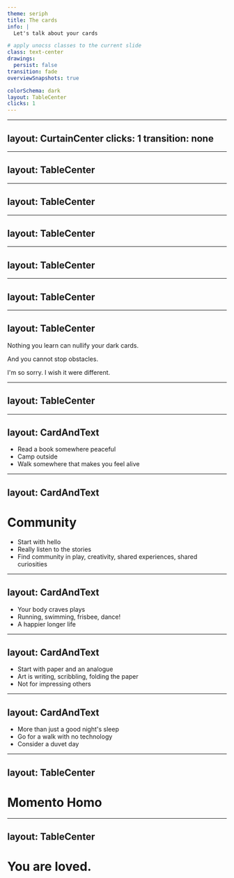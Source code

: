 ```yaml
---
theme: seriph
title: The cards
info: |
  Let's talk about your cards

# apply unocss classes to the current slide
class: text-center
drawings:
  persist: false
transition: fade
overviewSnapshots: true

colorSchema: dark
layout: TableCenter
clicks: 1
---
```


<Cards />

<!-- I want to tell you a story (flip, count to two) -->

---
layout: CurtainCenter
clicks: 1
transition: none
---

<TheHero />

<!-- This is the story of you (flip card). The hero. It is the story of me as well and what it means to be alive and doing your best -->


---
layout: TableCenter
---

<FlowingCards />

<!-- In life we are dealt cards. We do not ask for these cards. Some of them are dealt at birth some, later in life. -->
---
layout: TableCenter
---

<ThreeUp>
  <CardFront title="Chronic Depression" kind="dark" imageUrl="/dark-perfectionism.svg" :animated="false" />
  <v-click>
    <CardFront title="Perfectionism" kind="dark" imageUrl="/dark-depression.svg" :animated="false" />
  </v-click>
  <v-click>
    <CardFront title="Nuerodiversity" kind="dark" imageUrl="/dark-nuerodiversity.svg" :animated="false" />
  </v-click>
</ThreeUp>

<!--Some are dark cards. Like chronic depression (click), perfectionism (click), and nuerodiversity. These cards will be with us our whole life and you must make them your friends. Take them to tea. Get to know them.-->

---
layout: TableCenter
---

<ThreeUp>
  <CardFront title="Time of peace" kind="light" imageUrl="/light-peace.svg" :animated="false" />
  <v-click>
    <CardFront title="Strong Family" kind="light" imageUrl="/light-family.svg" :animated="false" />
  </v-click>
  <v-click>
    <CardFront title="Health" kind="light" imageUrl="/light-health.svg" :animated="false" />
  </v-click>
</ThreeUp>

<!-- Some cards are light cards. You may have been born into a time of peace and prosperity. (click) You may have a strong family. (click) You may have your health. These are blessings. These too you did not earn. They are the grace of the universe. Treasure them. -->


---
layout: TableCenter
---

<ThreeUp>
  <CardFront title="Relationship Ending" kind="obstacle" imageUrl="/obstacle-heartbreak.svg" :animated="false" />
  <v-click>
    <CardFront title="Career Changes" kind="obstacle" imageUrl="/obstacle-job-loss.svg" :animated="false" />
  </v-click>
  <v-click>
    <CardFront title="Identity Crisis" kind="obstacle" imageUrl="/obstacle-identity.svg" :animated="false" />
  </v-click>
</ThreeUp>

<!-- As you live through life you will be dealt obstacles. They will appear when it's most inconvient. You will need to do your best. Relationships will end.  (click) Careers will change, sometimes suddenly. (click) And you will have moments of identity crisis. You will overcome these obstacles. -->



---
layout: TableCenter
---

<TheComputer />

<!-- By being here, and listening, hero. You have been dealt an obstacle card of the computer. We all share this card. This machine is a box of wonder but it will also steal your heart and make your mind hard. Do not let it do this. Fight for your hummanity, your body, your community. You need to remember that you are a person first and a computer practioner second.-->

---
layout: TableCenter
---

<p>Nothing you learn can <span class="cancel-wish">nullify</span> your dark cards.</p>

<p>And you <span class="cancel-wish">cannot stop</span> obstacles.</p>

<v-click>
<p class="im-sorry">I'm so sorry. I wish it were different.</p>
</v-click>

<!-- These are your cards. You must bear them, love them work with them. You cannot wish away your dark cards. You cannot stop obstacles. You will age. The people you love will change. (click) I wish it were different. I'm so sorry.-->

---
layout: TableCenter
---

<FiveCards />

<!---
You will have aid. You may not always know the light cards that are available to you. But I want to tell you about some that dear to me.
-->


---
layout: CardAndText
---

<template v-slot:card>
  <CardFront title="Nature" imageUrl="/nature.svg" />
</template>

- Read a book somewhere peaceful
- Camp outside
- Walk somewhere that makes you feel alive

<!-- Nature reminds us that we are part of something bigger. It reminds us that there are season to
being alive. It teaches us to slow and to feel. Being in Nature doesn't have to be complicated. Take a book and read somewhere you find
peaceful. Listen to the way the world sounds. Spend a night camping outside with the magic of a fire. Car camping counts. Walk in
the solemnity of a forest or deep in a city park. What birds are those? What's the name of that plant?

Nature helps break the spell of the computer. It is not rigid, it flows. Answers can be right and wrong at the same time. It's answer is
always "it depends".

You can not have an inauthentic experience in nature. Relax into what is there in that moment. You'll feel better.
-->

---
layout: CardAndText
---

<template v-slot:card>
  <CardFront title="Community" imageUrl="/community.svg" rotationAngle="3" />
</template>

# Community

- Start with hello
- Really listen to the stories
- Find community in play, creativity, shared experiences, shared curiosities

<!--Community will save your life. Again and again. Your community will remind you that you are not alone, that your feelings
are wonderous and yours and also familiar. Whoever you are, not matter how lonely, community beckons to you. Start with hello.
Find the people who make you feel alive and grounded in the fullness of yourself. Ask about their adventures, really listen.
Give of yourself with no expectation other than knowing and being known. You may have a dark card of social anxiety, I know
I do. Try to be patient, feel your feet on the ground, the air in your lungs.

Community exists in so many forms from people you play video games with, solve crosswords with, mail postcards to, program
with and so much.

Even computers long for community. They connect over huge distances. But the protocols are rigid. Remember to give and flex in
your community.
-->

---
layout: CardAndText
---

<template v-slot:card>
  <CardFront title="Vitality" imageUrl="/vitality.svg" rotationAngle="-4" />
</template>

- Your body craves plays
- Running, swimming, frisbee, dance!
- A happier longer life

<!-- Your body craves play. Somewhere inside of you you probably already know this. It wants to run
and move and jump. It wants to twirl a pen between fingers just because it's cool. Find these feeling
and nurture them. Being in your body can be a group thing in team sports or even just going for a walk
together. For many of us, though, we might be drawn to solitary activities.

For me running is a practice that makes me feel more alive. At first my mind will be loud with stories
but as I get into a run things quiet and I am feeling my feet hit the ground.

If movement is hard for you here are two perspectives that might help: think of it like medicine at first.
You take your dose, your life improves. Or maybe look for the "hill climbing". Can you run 1 kilometer?
What about 2? And see where it goes.

You don't need to know this to enjoy it but playing in your body throughout extends the quality and quantity
of your life. You have to practice a little everday.

Being in your body is almost the computer's opposite. You think and feel with the whole of you. Especially
after a long day of programming there's probably a part of you craving this.
-->

---
layout: CardAndText
---

<template v-slot:card>
  <CardFront title="Art" imageUrl="/art.svg" rotationAngle="7" />
</template>

- Start with paper and an analogue
- Art is writing, scribbling, folding the paper
- Not for impressing others

<!--
Art gives your mind a break form rigid thinking.

The world is so big and so full and it can, at times seem full of dark cards. Making is an act of rebellion.
Making says I exist, I matter. I am full of feeling and wonder. Art may feel awkward at first. You might not be
good at it or it might be a long forogtten form of play. Your hands, your mind, and spirit crave this kind of play.
Remember when you were excited to draw the forms or home, family, cards, trees. That spark is still alive in you.

The art you make is for you. Start with a sheet of paper and an analog tool. Your hand will know what to do. Do you
want to write stories? Draw scribbles? Faces? Words? Plans? This is a part of you talking to yourself. Listen.

You are not making art to impress others. This is a catharsis. This is a messy part of you that wants to be heard.
-->

---
layout: CardAndText
---

<template v-slot:card>
  <CardFront title="Rest" imageUrl="/rest.svg" />
</template>

- More than just a good night's sleep
- Go for a walk with no technology
- Consider a duvet day

<!-- This is perhaps the hardest of the light cards that I know. You must rest. Rest is not just sleeping at night,
although your needs and craves that. It also means fallow periods. It means time where nothing is expected of you
either by yourself or by others. You are tending to the fullness of yourself and investing in the future. I promise
you are not lazy for needing rest, recovery and space.

One form of rest that I find helpful is the "duvet day". On a duvet day I make an effort to stay in pajamas, I hang
around the couch or the bed. I read. I listen to music. I don't check my fitness rings or worry about what I have
created or done that day. I allow myself rest. You might find your version of duvet day be it sabbath, no-technology
at the dinner table, or trips to places where there's no cell reception.

The computer and technology never ceases and always wants. It sends push notifications, runs cron jobs, and grows
bigger every moment. You are not a computer.
 -->

---
layout: TableCenter
---

<h1 class="warning">
Momento Homo
</h1>

<!-- Remember that you are a person. You are filled with wonder and universes and magic. And you are also full of feeling. You will need rest. You will have sick days. You will have wonderous days. Remember that you are a person and you are allowed all of it.-->

---
layout: TableCenter
---

<h1 class="loved">You are loved.</h1>

<Nametag />

<!-- You are loved, my hero. May your adventure be wonderous. Be good to each other.-->


